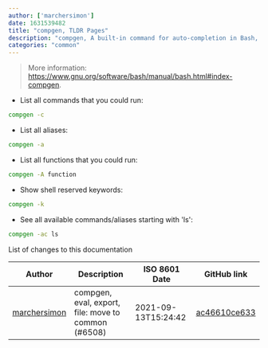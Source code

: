 ```yaml
---
author: ['marchersimon']
date: 1631539482
title: "compgen, TLDR Pages"
description: "compgen, A built-in command for auto-completion in Bash, which is called on pressing TAB key twice."
categories: "common"
---
```

> More information: <https://www.gnu.org/software/bash/manual/bash.html#index-compgen>.

- List all commands that you could run:

```bash
compgen -c
```

- List all aliases:

```bash
compgen -a
```

- List all functions that you could run:

```bash
compgen -A function
```

- Show shell reserved keywords:

```bash
compgen -k
```

- See all available commands/aliases starting with 'ls':

```bash
compgen -ac ls
```
List of changes to this documentation


Author | Description | ISO 8601 Date | GitHub link
------|-----|-----|-----
[marchersimon](mailto:50295997+marchersimon@users.noreply.github.com) | compgen, eval, export, file: move to common (#6508) | 2021-09-13T15:24:42 | [ac46610ce633](https://github.com/tldr-pages/tldr/commit/ac46610ce6338c5a56328c69fbe047a08d663d78)

